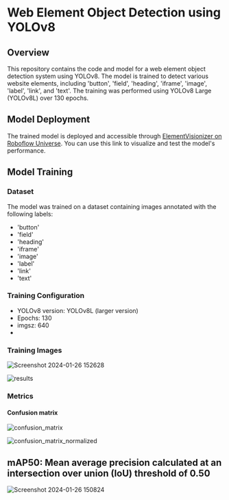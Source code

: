 # Web Element Object Detection using YOLOv8


## Overview

This repository contains the code and model for a web element object detection system using YOLOv8. The model is trained to detect various website elements, including 'button', 'field', 'heading', 'iframe', 'image', 'label', 'link', and 'text'. The training was performed using YOLOv8 Large (YOLOv8L) over 130 epochs.

## Model Deployment

The trained model is deployed and accessible through [ElementVisionizer on Roboflow Universe](https://universe.roboflow.com/web-element-object-detection/elementvisionizer/model/348). You can use this link to visualize and test the model's performance.

## Model Training

### Dataset
The model was trained on a dataset containing images annotated with the following labels:
- 'button'
- 'field'
- 'heading'
- 'iframe'
- 'image'
- 'label'
- 'link'
- 'text'

### Training Configuration
- YOLOv8 version: YOLOv8L (larger version)
- Epochs: 130
- imgsz: 640
- 
### Training Images
![Screenshot 2024-01-26 152628](https://github.com/gautham-balraj/ElementVisionizer/assets/121476362/41455955-fb19-499b-9848-87d86baffe1c)

![results](https://github.com/gautham-balraj/ElementVisionizer/assets/121476362/2eca9927-13c1-4460-ad53-7b4be5732fd6)

###  Metrics
#### Confusion matrix 
![confusion_matrix](https://github.com/gautham-balraj/ElementVisionizer/assets/121476362/d929b602-2cc7-4ebf-83dd-0c3ff933b099)

![confusion_matrix_normalized](https://github.com/gautham-balraj/ElementVisionizer/assets/121476362/f6cf4f34-b991-43fb-9314-f98cf6b97cee)

## mAP50: Mean average precision calculated at an intersection over union (IoU) threshold of 0.50
![Screenshot 2024-01-26 150824](https://github.com/gautham-balraj/ElementVisionizer/assets/121476362/4aea88b9-3bb0-425b-b64b-3b30f726ac8f)

